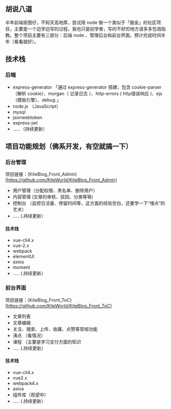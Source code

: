 ## 胡说八道

半年前端抠图仔，不知天高地厚，尝试用 node 做一个类似于「掘金」的社区项目，主要是一个边学边写的过程，我也只是初学者，写的不好的地方请多多包涵指教。整个项目主要有三部分：后端 node 、管理后台和前台界面。预计完成时间半年（看看就好）。

## 技术栈

### 后端
- express-generator 「通过 express-generator 搭建，包含 cookie-parser（解析 cookie）、morgan（ 记录日志 ）、http-errors ( http错误响应  )、ejs（模板引擎）、debug 」
- node.js （JavaScript）
- mysql 
- jsonwebtoken
- express-jwt
- ......（持续更新）

## 项目功能规划（佛系开发，有空就搞一下）

### 后台管理
项目链接：(KiteBlog_Front_Admin)[https://github.com/KiteWorld/KiteBlog_Front_Admin]
- 用户管理（分配权限、黑名单、删除用户）
- 内容管理  (文章的审核、驳回、分类等等)
- 控制台 （监控日活量、停留时间等，这方面的经验空白，还要学一下“埋点”的艺术）
- ..... (.持续更新）

#### 技术栈
- vue-cli4.x
- vue-2.x
- webpack
- elementUI
- axios
- moment
- ..... (.持续更新）

### 前台界面
项目链接：(KiteBlog_Front_ToC)[https://github.com/KiteWorld/KiteBlog_Front_ToC]
- 文章列表
- 文章编辑 
- 关注、搜索、上传、收藏、点赞等常规功能
- 沸点 （看情况）
- 课程 （主要是学习支付方面的知识
- ..... (.持续更新）
#### 技术栈

- vue-cli4.x
- vue2.x
- webpack4.x
- axios
- 组件库（观望中）
- ..... (.持续更新）



